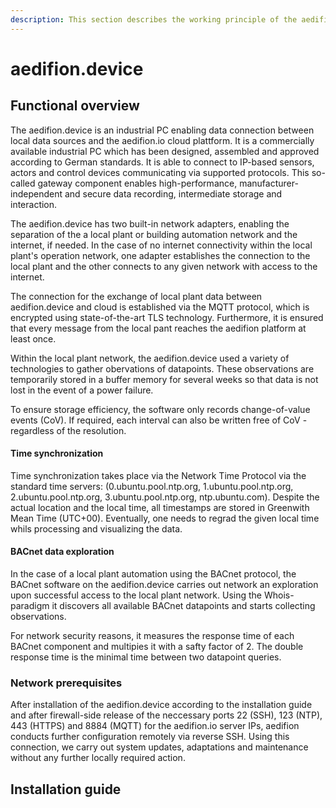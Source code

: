 ```yaml
---
description: This section describes the working principle of the aedifion.device.
---
```


# aedifion.device

## Functional overview

The aedifion.device is an industrial PC enabling data connection between local data sources and the aedifion.io cloud plattform. It is a commercially available industrial PC which has been designed, assembled and approved according to German standards. It is able to connect to IP-based sensors, actors and control devices communicating via supported protocols. This so-called gateway component enables high-performance, manufacturer-independent and secure data recording, intermediate storage and interaction. 

The aedifion.device has two built-in network adapters, enabling the separation of the a local plant or building automation network and the internet, if needed. In the case of no internet connectivity within the local plant's operation network, one adapter establishes the connection to the local plant and the other connects to any given network with access to the internet.

The connection for the exchange of local plant data between aedifion.device and cloud is established via the MQTT protocol, which is encrypted using state-of-the-art TLS technology. Furthermore, it is ensured that every message from the local pant reaches the aedifion platform at least once. 

Within the local plant network, the aedifion.device used a variety of technologies to gather obervations of datapoints. These observations are temporarily stored in a buffer memory for several weeks so that data is not lost in the event of a power failure. 

To ensure storage efficiency, the software only records change-of-value events \(CoV\). If required, each interval can also be written free of CoV - regardless of the resolution. 

#### Time synchronization

Time synchronization takes place via the Network Time Protocol via the standard time servers: \(0.ubuntu.pool.ntp.org, 1.ubuntu.pool.ntp.org, 2.ubuntu.pool.ntp.org, 3.ubuntu.pool.ntp.org, ntp.ubuntu.com\). Despite the actual location and the local time, all timestamps are stored in Greenwith Mean Time \(UTC+00\). Eventually, one needs to regrad the given local time whils processing and visualizing the data. 

#### BACnet data exploration 

In the case of a local plant automation using the BACnet protocol, the BACnet software on the aedifion.device carries out network an exploration upon successful access to the local plant network. Using the Whois-paradigm it discovers all available BACnet datapoints and starts collecting observations. 

For network security reasons, it measures the response time of each BACnet component and multipies it with a safty factor of 2. The double response time is the minimal time between two datapoint queries. 

### Network prerequisites

After installation of the aedifion.device according to the installation guide and after firewall-side release of the neccessary ports 22 \(SSH\), 123 \(NTP\), 443 \(HTTPS\) and 8884 \(MQTT\) for the aedifion.io server IPs, aedifion conducts further configuration remotely via reverse SSH. Using this connection, we carry out system updates, adaptations and maintenance without any further locally required action. 

## Installation guide



